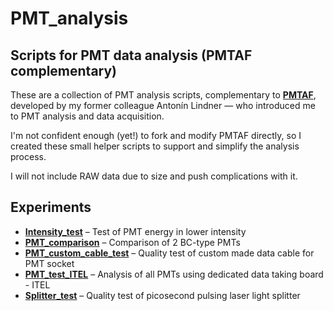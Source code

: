 # PMT_analysis
Scripts for PMT data analysis (PMTAF complementary)
--------------------------------------------------

These are a collection of PMT analysis scripts, complementary to [**PMTAF**](https://github.com/karbenatek/PMTAF.git), developed by my former colleague Antonín Lindner — who introduced me to PMT analysis and data acquisition.

I'm not confident enough (yet!) to fork and modify PMTAF directly, so I created these small helper scripts to support and simplify the analysis process.

I will not include RAW data due to size and push complications with it.




## Experiments

- **[Intensity_test](./Intensity_test)** – Test of PMT energy in lower intensity  
- **[PMT_comparison](./PMT_comparison)** – Comparison of 2 BC-type PMTs  
- **[PMT_custom_cable_test](./PMT_custom_cable_test)** – Quality test of custom made data cable for PMT socket  
- **[PMT_test_ITEL](./PMT_test_ITEL)** – Analysis of all PMTs using dedicated data taking board - ITEL  
- **[Splitter_test](./Splitter_test)** – Quality test of picosecond pulsing laser light splitter

